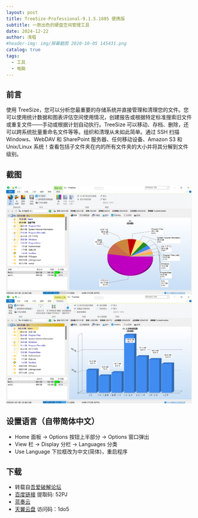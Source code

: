 ```yaml
---
layout: post
title: TreeSize-Professional-9.1.5.1885 便携版
subtitle: 一款出色的硬盘空间管理工具
date: 2024-12-22
author: 浅唱
#header-img: img/屏幕截图 2020-10-05 145431.png
catalog: true
tags:
  - 工具
  - 电脑
---
```


## 前言

使用 TreeSize，您可以分析您最重要的存储系统并直接管理和清理您的文件。您可以使用统计数据和图表评估空间使用情况，创建报告或根据特定标准搜索旧文件或重复文件——手动或根据计划自动执行。TreeSize 可以移动、存档、删除，还可以跨系统批量重命名文件等等。组织和清理从未如此简单。通过 SSH 扫描 Windows、WebDAV 和 SharePoint 服务器、任何移动设备、Amazon S3 和 Unix/Linux 系统！查看包括子文件夹在内的所有文件夹的大小并将其分解到文件级别。

## 截图

![](/img/2024-12-23-01-29-05.png)
![](/img/2024-12-23-01-29-23.png)

## 设置语言（自带简体中文）

- Home 面板 -> Options 按钮上半部分 -> Options 窗口弹出
- View 栏 -> Display 分栏 -> Languages 分类
- Use Language 下拉框改为中文(简体)，重启程序

## 下载

- 转载自[吾爱破解论坛](https://www.52pojie.cn/forum.php?mod=viewthread&tid=1967787&highlight=treesize)
- [百度链接](https://pan.baidu.com/s/1d30r-RjIYtFyUf8iQawAow) 提取码: 52PJ
- [蓝奏云](https://wwcy.lanzouq.com/ijT2u2isl4sh)
- [天翼云盘](https://cloud.189.cn/t/jqiEbu2uaQJr) 访问码：1do5
